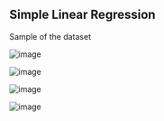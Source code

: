 ## Simple Linear Regression

Sample of the dataset

![image](https://user-images.githubusercontent.com/64667212/137073936-6e3529d0-86c8-42b0-b743-ec56aaa7b0e8.png)

![image](https://user-images.githubusercontent.com/64667212/137073862-20815b1c-e9c0-4730-8915-53dcc985cf5d.png)

![image](https://user-images.githubusercontent.com/64667212/137073816-fb7ec33b-57dc-4ba7-8970-dedefe792629.png)

![image](https://user-images.githubusercontent.com/64667212/137073839-fa411fd3-d3de-4309-9d7b-d0a5ea2a5a72.png)
